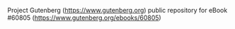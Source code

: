 Project Gutenberg (https://www.gutenberg.org) public repository for eBook #60805 (https://www.gutenberg.org/ebooks/60805)
